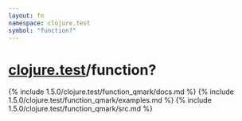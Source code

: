 ```yaml
---
layout: fn
namespace: clojure.test
symbol: "function?"
---
```


# [clojure.test](../)/function?

{% include 1.5.0/clojure.test/function_qmark/docs.md %}
{% include 1.5.0/clojure.test/function_qmark/examples.md %}
{% include 1.5.0/clojure.test/function_qmark/src.md %}

